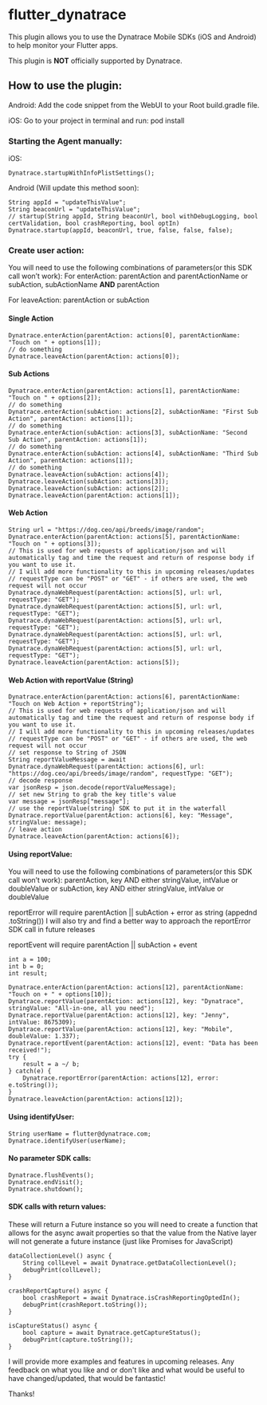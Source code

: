 # flutter_dynatrace

This plugin allows you to use the Dynatrace Mobile SDKs (iOS and Android) to help monitor your Flutter apps. 

This plugin is **NOT** officially supported by Dynatrace. 


## How to use the plugin:
Android:
Add the code snippet from the WebUI to your Root build.gradle file. 

iOS:
Go to your project in terminal and run:
pod install

### Starting the Agent manually:
iOS:
````
Dynatrace.startupWithInfoPlistSettings();
````

Android (Will update this method soon):
````
String appId = "updateThisValue";
String beaconUrl = "updateThisValue";
// startup(String appId, String beaconUrl, bool withDebugLogging, bool certValidation, bool crashReporting, bool optIn)
Dynatrace.startup(appId, beaconUrl, true, false, false, false);

````


### Create user action:
You will need to use the following combinations of parameters(or this SDK call won’t work):
For enterAction:
parentAction and parentActionName
or
subAction, subActionName **AND** parentAction

For leaveAction:
parentAction
or
subAction

#### Single Action
````
Dynatrace.enterAction(parentAction: actions[0], parentActionName: "Touch on " + options[1]);
// do something
Dynatrace.leaveAction(parentAction: actions[0]);
````

#### Sub Actions
````
Dynatrace.enterAction(parentAction: actions[1], parentActionName: "Touch on " + options[2]);
// do something
Dynatrace.enterAction(subAction: actions[2], subActionName: "First Sub Action", parentAction: actions[1]);
// do something
Dynatrace.enterAction(subAction: actions[3], subActionName: "Second Sub Action", parentAction: actions[1]);
// do something
Dynatrace.enterAction(subAction: actions[4], subActionName: "Third Sub Action", parentAction: actions[1]);
// do something
Dynatrace.leaveAction(subAction: actions[4]);
Dynatrace.leaveAction(subAction: actions[3]);
Dynatrace.leaveAction(subAction: actions[2]);
Dynatrace.leaveAction(parentAction: actions[1]);
````

#### Web Action
````
String url = "https://dog.ceo/api/breeds/image/random";
Dynatrace.enterAction(parentAction: actions[5], parentActionName: "Touch on " + options[3]);
// This is used for web requests of application/json and will automatically tag and time the request and return of response body if you want to use it.
// I will add more functionality to this in upcoming releases/updates
// requestType can be "POST" or "GET" - if others are used, the web request will not occur
Dynatrace.dynaWebRequest(parentAction: actions[5], url: url, requestType: "GET");
Dynatrace.dynaWebRequest(parentAction: actions[5], url: url, requestType: "GET");
Dynatrace.dynaWebRequest(parentAction: actions[5], url: url, requestType: "GET");
Dynatrace.dynaWebRequest(parentAction: actions[5], url: url, requestType: "GET");
Dynatrace.dynaWebRequest(parentAction: actions[5], url: url, requestType: "GET");
Dynatrace.leaveAction(parentAction: actions[5]);
````

#### Web Action with reportValue (String)
````
Dynatrace.enterAction(parentAction: actions[6], parentActionName: "Touch on Web Action + reportString");
// This is used for web requests of application/json and will automatically tag and time the request and return of response body if you want to use it.
// I will add more functionality to this in upcoming releases/updates
// requestType can be "POST" or "GET" - if others are used, the web request will not occur
// set response to String of JSON
String reportValueMessage = await Dynatrace.dynaWebRequest(parentAction: actions[6], url: "https://dog.ceo/api/breeds/image/random", requestType: "GET");
// decode response
var jsonResp = json.decode(reportValueMessage);
// set new String to grab the key title's value
var message = jsonResp["message"];
// use the reportValue(string) SDK to put it in the waterfall
Dynatrace.reportValue(parentAction: actions[6], key: "Message", stringValue: message);
// leave action
Dynatrace.leaveAction(parentAction: actions[6]);
````

#### Using reportValue:
You will need to use the following combinations of parameters(or this SDK call won’t work):
parentAction, key AND either stringValue, intValue or doubleValue
or
subAction, key AND either stringValue, intValue or doubleValue

reportError will require parentAction || subAction + error as string (appednd .toString())
I will also try and find a better way to approach the reportError SDK call in future releases

reportEvent will require parentAction || subAction + event

````
int a = 100; 
int b = 0; 
int result;

Dynatrace.enterAction(parentAction: actions[12], parentActionName: "Touch on + " + options[10]);
Dynatrace.reportValue(parentAction: actions[12], key: "Dynatrace", stringValue: "All-in-one, all you need");
Dynatrace.reportValue(parentAction: actions[12], key: "Jenny", intValue: 8675309);
Dynatrace.reportValue(parentAction: actions[12], key: "Mobile", doubleValue: 1.337);
Dynatrace.reportEvent(parentAction: actions[12], event: "Data has been received!");
try {  
    result = a ~/ b; 
} catch(e) { 
    Dynatrace.reportError(parentAction: actions[12], error: e.toString()); 
} 
Dynatrace.leaveAction(parentAction: actions[12]);
````

#### Using identifyUser:
````
String userName = flutter@dynatrace.com; 
Dynatrace.identifyUser(userName);
````

#### No parameter SDK calls:
````
Dynatrace.flushEvents();
Dynatrace.endVisit();
Dynatrace.shutdown();
````

#### SDK calls with return values:
These will return a Future<T> instance so you will need to create a function that allows for the async await properties so that the value from the Native layer will not generate a future instance (just like Promises for JavaScript)
````
dataCollectionLevel() async {	
    String collLevel = await Dynatrace.getDataCollectionLevel();
	debugPrint(collLevel);
}

crashReportCapture() async {
	bool crashReport = await Dynatrace.isCrashReportingOptedIn();
	debugPrint(crashReport.toString());
}

isCaptureStatus() async {
	bool capture = await Dynatrace.getCaptureStatus();
	debugPrint(capture.toString());
}
````

I will provide more examples and features in upcoming releases. Any feedback on what you like and or don't like and what would be useful to have changed/updated, that would be fantastic!

Thanks!
